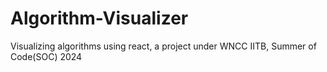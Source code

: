 # Algorithm-Visualizer
Visualizing algorithms using react, a project under WNCC IITB, Summer of Code(SOC) 2024
